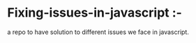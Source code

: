 # Fixing-issues-in-javascript :-
a repo to have solution to different issues we face in javascript.
